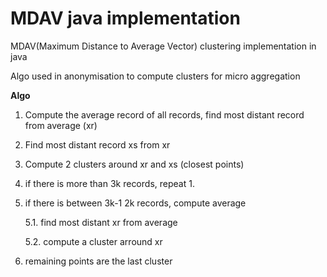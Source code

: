 # MDAV java implementation
MDAV(Maximum Distance to Average Vector) clustering implementation in java

Algo used in anonymisation to compute clusters for micro aggregation

**Algo**
1. Compute the average record of all records, find most distant record from average (xr)
2. Find most distant record xs from xr
3. Compute 2 clusters around xr and xs (closest points)
4. if there is more than 3k records, repeat 1.
5. if there is between 3k-1 2k records, compute average

   5.1. find most distant xr from average
   
   5.2. compute a cluster arround xr
   
6. remaining points are the last cluster
